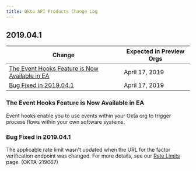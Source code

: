 ```yaml
---
title: Okta API Products Change Log
---
```


## 2019.04.1

| Change                                                                                                            | Expected in Preview Orgs |
| ----------------------------------------------------------------------------------------------------------------- | ------------------------ |
| [The Event Hooks Feature is Now Available in EA](#the-event-hooks-feature-is-now-available-in-ea)                   | April 17, 2019           |
| [Bug Fixed in 2019.04.1](#bug-fixed-in-2019-04-1)                                                                 | April 17, 2019           |

### The Event Hooks Feature is Now Available in EA

Event hooks enable you to use events within your Okta org to trigger process flows within your own software systems. <!-- (OKTA-209169) -->

### Bug Fixed in 2019.04.1

The applicable rate limit wasn't updated when the URL for the factor verification endpoint was changed. For more details, see our [Rate Limits](/docs/api/getting_started/rate-limits/#okta-api-endpoints-and-per-minute-limits) page. (OKTA-219067)

